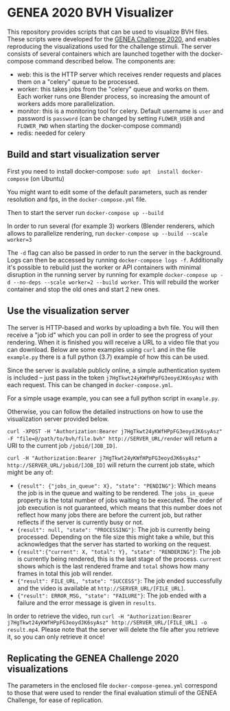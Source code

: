 # GENEA 2020 BVH Visualizer
This repository provides scripts that can be used to visualize BVH files. These scripts were developed for the [GENEA Challenge 2020](https://genea-workshop.github.io/2020/#gesture-generation-challenge), and enables reproducing the visualizations used for the challenge stimuli.
The server consists of several containers which are launched together with the docker-compose command described below.
The components are:
* web: this is the HTTP server which receives render requests and places them on a "celery" queue to be processed.
* worker: this takes jobs from the "celery" queue and works on them. Each worker runs one Blender process, so increasing the amount of workers adds more parallelization. 
* monitor: this is a monitoring tool for celery. Default username is `user` and password is `password` (can be changed by setting `FLOWER_USER` and `FLOWER_PWD` when starting the docker-compose command)
* redis: needed for celery

## Build and start visualization server
First you need to install docker-compose:
`sudo apt  install docker-compose` (on Ubuntu)

You might want to edit some of the default parameters, such as render resolution and fps, in the `docker-compose.yml` file.

Then to start the server run `docker-compose up --build`

In order to run several (for example 3) workers (Blender renderers, which allows to parallelize rendering, run `docker-compose up --build --scale worker=3`

The `-d` flag can also be passed in order to run the server in the background. Logs can then be accessed by running `docker-compose logs -f`. Additionally it's possible to rebuild just the worker or API containers with minimal disruption in the running server by running for example `docker-compose up -d --no-deps --scale worker=2 --build worker`. This will rebuild the worker container and stop the old ones and start 2 new ones.

## Use the visualization server
The server is HTTP-based and works by uploading a bvh file. You will then receive a "job id" which you can poll in order to see the progress of your rendering. When it is finished you will receive a URL to a video file that you can download. 
Below are some examples using `curl` and in the file `example.py` there is a full python (3.7) example of how this can be used.

Since the server is available publicly online, a simple authentication system is included – just pass in the token `j7HgTkwt24yKWfHPpFG3eoydJK6syAsz` with each request. This can be changed in `docker-compose.yml`.

For a simple usage example, you can see a full python script in `example.py`.

Otherwise, you can follow the detailed instructions on how to use the visualization server provided below.

```curl -XPOST -H "Authorization:Bearer j7HgTkwt24yKWfHPpFG3eoydJK6syAsz" -F "file=@/path/to/bvh/file.bvh" http://SERVER_URL/render``` 
will return a URI to the current job `/jobid/[JOB_ID]`.

`curl -H "Authorization:Bearer j7HgTkwt24yKWfHPpFG3eoydJK6syAsz" http://SERVER_URL/jobid/[JOB_ID]` will return the current job state, which might be any of:
* `{result": {"jobs_in_queue": X}, "state": "PENDING"}`: Which means the job is in the queue and waiting to be rendered. The `jobs_in_queue` property is the total number of jobs waiting to be executed. The order of job execution is not guaranteed, which means that this number does not reflect how many jobs there are before the current job, but rather reflects if the server is currently busy or not.
* `{result": null, "state": "PROCESSING"}`: The job is currently being processed. Depending on the file size this might take a while, but this acknowledges that the server has started to working on the request.
* `{result":{"current": X, "total": Y}, "state": "RENDERING"}`: The job is currently being rendered, this is the last stage of the process. `current` shows which is the last rendered frame and `total` shows how many frames in total this job will render.
* `{"result": FILE_URL, "state": "SUCCESS"}`: The job ended successfully and the video is available at `http://SERVER_URL/[FILE_URL]`.
* `{"result": ERROR_MSG, "state": "FAILURE"}`: The job ended with a failure and the error message is given in `results`.

In order to retrieve the video, run `curl -H "Authorization:Bearer j7HgTkwt24yKWfHPpFG3eoydJK6syAsz" http://SERVER_URL/[FILE_URL] -o result.mp4`. Please note that the server will delete the file after you retrieve it, so you can only retrieve it once!

## Replicating the GENEA Challenge 2020 visualizations
The parameters in the enclosed file `docker-compose-genea.yml` correspond to those that were used to render the final evaluation stimuli of the GENEA Challenge, for ease of replication.
